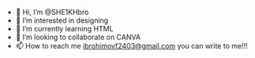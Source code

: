 - 👋 Hi, I’m @SHE1KHbro
- 👀 I’m interested in designing
- 🌱 I’m currently learning HTML
- 💞️ I’m looking to collaborate on CANVA
- 📫 How to reach me ibrohimovf2403@gmail.com you can write to me!!!

<!---
SHE1KHbro/SHE1KHbro is a ✨ special ✨ repository because its `README.md` (this file) appears on your GitHub profile.
You can click the Preview link to take a look at your changes.
--->

